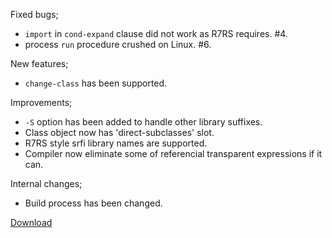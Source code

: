 Fixed bugs;

- `import` in `cond-expand` clause did not work as R7RS requires. #4.
- process `run` procedure crushed on Linux. #6.

New features;

- `change-class` has been supported.

Improvements;

- `-S` option has been added to handle other library suffixes.
- Class object now has 'direct-subclasses' slot.
- R7RS style srfi library names are supported.
- Compiler now eliminate some of referencial transparent expressions if it can.

Internal changes;

- Build process has been changed.

[Download](https://bitbucket.org/ktakashi/sagittarius-scheme/downloads)